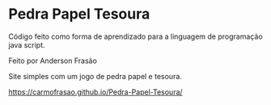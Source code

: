# Pedra Papel Tesoura

Código feito como forma de aprendizado para a linguagem de programação java script.

Feito por Anderson Frasão

Site simples com um jogo de pedra papel e tesoura.

https://carmofrasao.github.io/Pedra-Papel-Tesoura/
